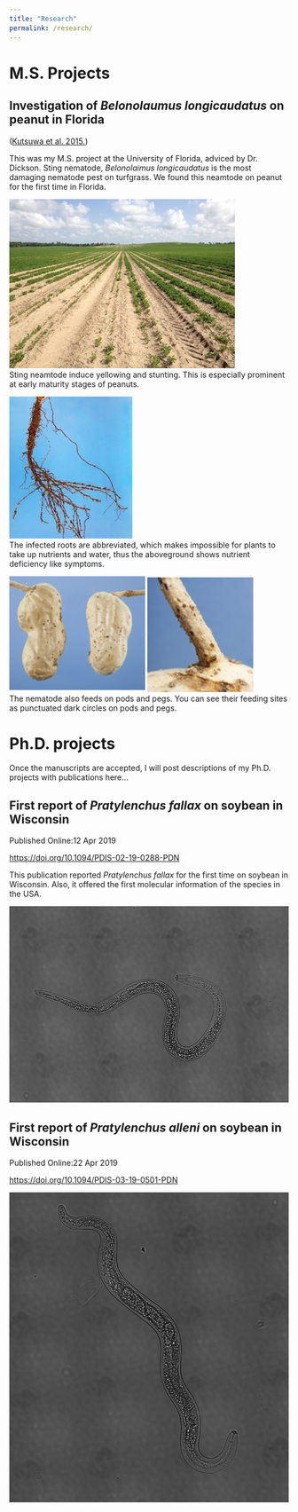 ```yaml
---
title: "Research"
permalink: /research/
---
```

# M.S. Projects
## Investigation of *Belonolaumus longicaudatus* on peanut in Florida
([Kutsuwa et al. 2015.](../files/Kutsuwa_et_al_2015_BelonolaimusOnPeanut.pdf))


This was my M.S. project at the University of Florida, adviced by Dr. Dickson.
Sting nematode, *Belonolaimus longicaudatus* is the most damaging nematode pest on turfgrass. We found this neamtode on peanut for the first time in Florida.

![](../files/Sting_field.jpg)  
  Sting neamtode induce yellowing and stunting. This is especially prominent at early maturity stages of peanuts.

![](../files/Sting_roots.jpg)   
  The infected roots are abbreviated, which makes impossible for plants to take up nutrients and water, thus the aboveground shows nutrient deficiency like symptoms.

![](../files/Sting_pod.jpg)
![](../files/Sting_peg.jpg)   
  The nematode also feeds on pods and pegs. You can see their feeding sites as punctuated dark circles on pods and pegs.


# Ph.D. projects
Once the manuscripts are accepted, I will post descriptions of my Ph.D. projects with publications here...


## First report of *Pratylenchus fallax* on soybean in Wisconsin
Published Online:12 Apr 2019

https://doi.org/10.1094/PDIS-02-19-0288-PDN

This publication reported *Pratylenchus fallax* for the first time on soybean in Wisconsin. 
Also, it offered the first molecular information of the species in the USA. 

![](../files/rln734_stiching.png)

## First report of *Pratylenchus alleni* on soybean in Wisconsin
Published Online:22 Apr 2019

https://doi.org/10.1094/PDIS-03-19-0501-PDN

![](../files/palleni_stiching.jpg)



